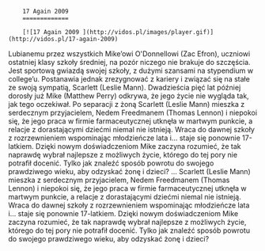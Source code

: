 
        17 Again 2009 
        =============
        
        [![17 Again 2009 ](http://vidos.pl/images/player.gif)](http://vidos.pl/17-again-2009)
        
        
 Lubianemu przez wszystkich Mike’owi O'Donnellowi (Zac Efron), uczniowi ostatniej klasy szkoły średniej, na pozór niczego nie brakuje do szczęścia. Jest sportową gwiazdą swojej szkoły, z dużymi szansami na stypendium w college’u. Postanawia jednak zrezygnować z kariery i związać się na stałe ze swoją sympatią, Scarlett (Leslie Mann). Dwadzieścia pięć lat później dorosły już Mike (Matthew Perry) odkrywa, że jego życie nie wygląda tak, jak tego oczekiwał. Po separacji z żoną Scarlett (Leslie Mann) mieszka z serdecznym przyjacielem, Nedem Freedmanem (Thomas Lennon) i niepokoi się, że jego praca w firmie farmaceutycznej utknęła w martwym punkcie, a relacje z dorastającymi dziećmi niemal nie istnieją. Wraca do dawnej szkoły z rozrzewnieniem wspominając młodzieńcze lata i... staje się ponownie 17-latkiem. Dzięki nowym doświadczeniom Mike zaczyna rozumieć, że tak naprawdę wybrał najlepsze z możliwych życie, którego do tej pory nie potrafił docenić. Tylko jak znaleźć sposób powrotu do swojego prawdziwego wieku, aby odzyskać żonę i dzieci?   ... Scarlett (Leslie Mann) mieszka z serdecznym przyjacielem, Nedem Freedmanem (Thomas Lennon) i niepokoi się, że jego praca w firmie farmaceutycznej utknęła w martwym punkcie, a relacje z dorastającymi dziećmi niemal nie istnieją. Wraca do dawnej szkoły z rozrzewnieniem wspominając młodzieńcze lata i... staje się ponownie 17-latkiem. Dzięki nowym doświadczeniom Mike zaczyna rozumieć, że tak naprawdę wybrał najlepsze z możliwych życie, którego do tej pory nie potrafił docenić. Tylko jak znaleźć sposób powrotu do swojego prawdziwego wieku, aby odzyskać żonę i dzieci?
    